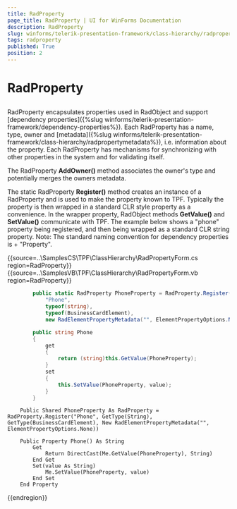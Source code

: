 ```yaml
---
title: RadProperty
page_title: RadProperty | UI for WinForms Documentation
description: RadProperty
slug: winforms/telerik-presentation-framework/class-hierarchy/radproperty
tags: radproperty
published: True
position: 2
---
```


# RadProperty

## 

RadProperty encapsulates properties used in RadObject and support [dependency properties]({%slug winforms/telerik-presentation-framework/dependency-properties%}). Each RadProperty has a name, type, owner and [metadata]({%slug winforms/telerik-presentation-framework/class-hierarchy/radpropertymetadata%}), i.e. information about the property. Each RadProperty has mechanisms for synchronizing with other properties in the system and for validating itself.

The RadProperty __AddOwner()__ method associates the owner's type and potentially merges the owners metadata. 

The static RadProperty __Register()__ method creates an instance of a RadProperty and is used to make the property known to TPF. Typically the property is then wrapped in a standard CLR style property as a convenience. In the wrapper property, RadObject methods __GetValue()__ and __SetValue()__ communicate with TPF. The example below shows a "phone" property being registered, and then being wrapped as a standard CLR string property. Note: The standard naming convention for dependency properties is <Property name> + "Property".

{{source=..\SamplesCS\TPF\ClassHierarchy\RadPropertyForm.cs region=RadProperty}} 
{{source=..\SamplesVB\TPF\ClassHierarchy\RadPropertyForm.vb region=RadProperty}} 

````C#
        public static RadProperty PhoneProperty = RadProperty.Register(
            "Phone",
            typeof(string),
            typeof(BusinessCardElement),
            new RadElementPropertyMetadata("", ElementPropertyOptions.None));

        public string Phone
        {
            get
            {
                return (string)this.GetValue(PhoneProperty);
            }
            set
            {
                this.SetValue(PhoneProperty, value);
            }
        }
````
````VB.NET
    Public Shared PhoneProperty As RadProperty = RadProperty.Register("Phone", GetType(String), GetType(BusinessCardElement), New RadElementPropertyMetadata("", ElementPropertyOptions.None))

    Public Property Phone() As String
        Get
            Return DirectCast(Me.GetValue(PhoneProperty), String)
        End Get
        Set(value As String)
            Me.SetValue(PhoneProperty, value)
        End Set
    End Property
````

{{endregion}}
